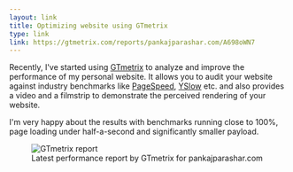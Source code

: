 ```yaml
---
layout: link
title: Optimizing website using GTmetrix
type: link
link: https://gtmetrix.com/reports/pankajparashar.com/A698oWN7
---
```


Recently, I've started using [GTmetrix](https://gtmetrix.com/) to analyze and
improve the performance of my personal website. It allows you to audit your
website against industry benchmarks like [PageSpeed](https://developers.google.com/speed/pagespeed/?hl=en),
[YSlow](http://yslow.org/) etc. and also provides a video and a filmstrip to
demonstrate the perceived rendering of your website.

I'm very happy about the results with benchmarks running close to 100%, page
loading under half-a-second and significantly smaller payload.

<figure>
    <img src="http://res.cloudinary.com/dw9fem4ki/image/upload/q_100/v1445765582/gtmetrix_o6ggcw.png" alt="GTmetrix report">
    <figcaption>Latest performance report by GTmetrix for pankajparashar.com</figcaption>
</figure>

